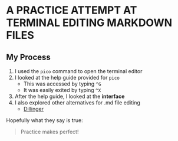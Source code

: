 # A PRACTICE ATTEMPT AT TERMINAL EDITING MARKDOWN FILES 
## My Process                                             
1. I used the `pico` command to open the terminal editor 
2. I looked at the help guide provided for `pico` 
   * This was accessed by typing `^G`
   * It was easily exited by typing `^X`
3. After the help guide, I looked at the **interface** 
4. I also explored other alternatives for .md file editing 
   * [Dillinger](https://dillinger.io)

Hopefully what they say is true: 
> Practice makes perfect!

